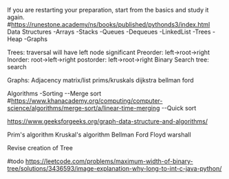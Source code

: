 If you are restarting your preparation, start from the basics and study it again.
#https://runestone.academy/ns/books/published/pythonds3/index.html
Data Structures
-Arrays
-Stacks
-Queues
-Dequeues
-LinkedList
-Trees
-Heap
-Graphs

Trees:
traversal will have left node significant
Preorder: left->root->right
Inorder: root->left->right
postorder: left->root->right
Binary Search tree: search

Graphs:
Adjacency matrix/list
prims/kruskals
dijkstra
bellman ford

Algorithms
-Sorting
--Merge sort
#https://www.khanacademy.org/computing/computer-science/algorithms/merge-sort/a/linear-time-merging
--Quick sort



https://www.geeksforgeeks.org/graph-data-structure-and-algorithms/

Prim's algorithm
Kruskal's algorithm
Bellman Ford
Floyd warshall

Revise creation of Tree

#todo
https://leetcode.com/problems/maximum-width-of-binary-tree/solutions/3436593/image-explanation-why-long-to-int-c-java-python/